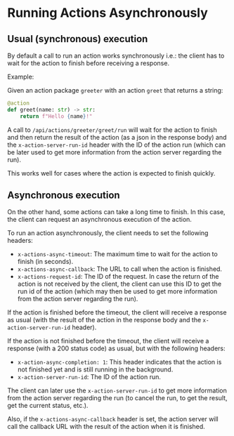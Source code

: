 # Running Actions Asynchronously

## Usual (synchronous) execution

By default a call to run an action works synchronously
i.e.: the client has to wait for the action to finish before receiving a response.

Example:

Given an action package `greeter` with an action `greet` that returns a string:

```python
@action
def greet(name: str) -> str:
    return f"Hello {name}!"
```

A call to `/api/actions/greeter/greet/run` will wait for the action to finish and then
return the result of the action (as a json in the response body) and the `x-action-server-run-id`
header with the ID of the action run (which can be later used to get more information
from the action server regarding the run).

This works well for cases where the action is expected to finish quickly.

## Asynchronous execution

On the other hand, some actions can take a long time to finish. In this case,
the client can request an asynchronous execution of the action.

To run an action asynchronously, the client needs to set the following headers:

- `x-actions-async-timeout`: The maximum time to wait for the action to finish (in seconds).
- `x-actions-async-callback`: The URL to call when the action is finished.
- `x-actions-request-id`: The ID of the request. In case the return of the action
  is not received by the client, the client can use this ID to get the run id
  of the action (which may then be used to get more information from the action
  server regarding the run).

If the action is finished before the timeout, the client will receive a response
as usual (with the result of the action in the response body and the `x-action-server-run-id`
header).

If the action is not finished before the timeout, the client will receive a response (with a 200 status code)
as usual, but with the following headers:

- `x-action-async-completion: 1`: This header indicates that the action is not finished yet and is
  still running in the background.
- `x-action-server-run-id`: The ID of the action run.

The client can later use the `x-action-server-run-id` to get more information from the action server
regarding the run (to cancel the run, to get the result, get the current status, etc.).

Also, if the `x-actions-async-callback` header is set, the action server will call the callback URL
with the result of the action when it is finished.
